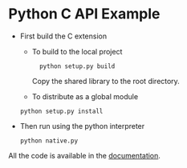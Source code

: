 # Python C API Example
- First build the C extension
  - To build to the local project
    ```shell 
      python setup.py build
      ```
      Copy the shared library to the root directory.

      
  - To distribute as a global module
  ```shell
  python setup.py install
  ```

- Then run using the python interpreter 
  ```shell
  python native.py
  ```

All the code is available in the [documentation](https://docs.python.org/3/extending/extending.html).